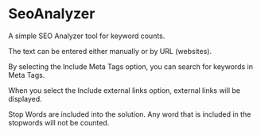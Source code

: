 # SeoAnalyzer
A simple SEO Analyzer tool for keyword counts.

The text can be entered either manually or by URL (websites).

By selecting the Include Meta Tags option, you can search for keywords in Meta Tags.

When you select the Include external links option, external links will be displayed.

Stop Words are included into the solution. Any word that is included in the stopwords will not be counted.
